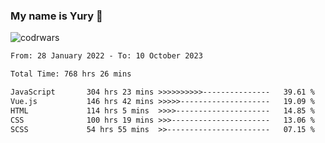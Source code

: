 ### My name is Yury 👋 
![codrwars](https://www.codewars.com/users/litury/badges/micro) 


<!--START_SECTION:waka-->

```txt
From: 28 January 2022 - To: 10 October 2023

Total Time: 768 hrs 26 mins

JavaScript       304 hrs 23 mins >>>>>>>>>>---------------   39.61 %
Vue.js           146 hrs 42 mins >>>>>--------------------   19.09 %
HTML             114 hrs 5 mins  >>>>---------------------   14.85 %
CSS              100 hrs 19 mins >>>----------------------   13.06 %
SCSS             54 hrs 55 mins  >>-----------------------   07.15 %
```

<!--END_SECTION:waka-->

